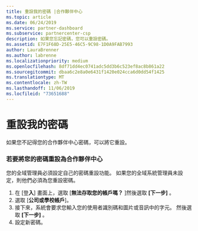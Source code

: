 ```yaml
---
title: 重設我的密碼 |合作夥伴中心
ms.topic: article
ms.date: 06/24/2019
ms.service: partner-dashboard
ms.subservice: partnercenter-csp
description: 如果您忘記密碼，您可以重設密碼。
ms.assetid: E7F1F68D-25E5-46C5-9C98-1D0A9FAB7993
author: LauraBrenner
ms.author: labrenne
ms.localizationpriority: medium
ms.openlocfilehash: 8df71dd4ec0741adc5dd3b6c523ef8ac8b861a22
ms.sourcegitcommit: dbaa6c2e8a0e6431f1420e024cca6d0dd54f1425
ms.translationtype: MT
ms.contentlocale: zh-TW
ms.lasthandoff: 11/06/2019
ms.locfileid: "73651688"
---
```

# <a name="reset-my-password"></a>重設我的密碼

如果您不記得您的合作夥伴中心密碼，可以將它重設。

### <a name="to-reset-your-password-to-partner-center"></a>若要將您的密碼重設為合作夥伴中心

您的全域管理員必須設定自己的密碼重設功能。 如果您的全域系統管理員未設定，則他們必須為您重設密碼。 

1. 在 [登**入**] 畫面上，選取 [**無法存取您的帳戶嗎？** ]然後選取 **[下一步]** 。
2. 選取 [**公司或學校帳戶**]。
3. 接下來，系統會要求您輸入您的使用者識別碼和圖片或音訊中的字元。 然後選取 **[下一步]** 。
4. 設定新密碼。
